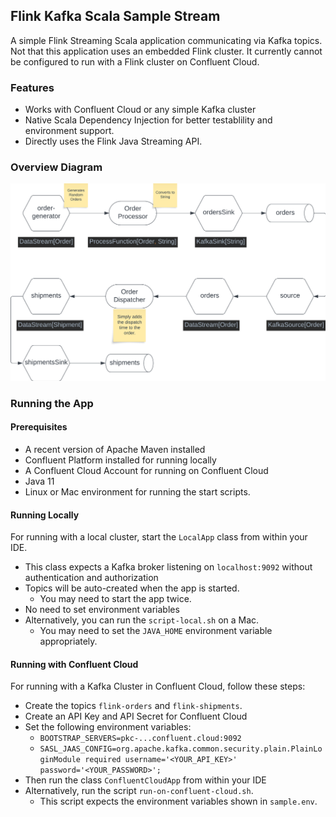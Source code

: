 ## Flink Kafka Scala Sample Stream

A simple Flink Streaming Scala application communicating via Kafka topics. 
Not that this application uses an embedded Flink cluster. 
It currently cannot be configured to run with a Flink cluster on Confluent Cloud.

### Features 
* Works with Confluent Cloud or any simple Kafka cluster
* Native Scala Dependency Injection for better testablility and environment support. 
* Directly uses the Flink Java Streaming API.

### Overview Diagram

![App Overview](overview.png)

### Running the App

#### Prerequisites

* A recent version of Apache Maven installed
* Confluent Platform installed for running locally
* A Confluent Cloud Account for running on Confluent Cloud
* Java 11
* Linux or Mac environment for running the start scripts. 

#### Running Locally

For running with a local cluster, start the `LocalApp` class from within your IDE.
* This class expects a Kafka broker listening on `localhost:9092` without authentication and authorization
* Topics will be auto-created when the app is started. 
  * You may need to start the app twice.
* No need to set environment variables
* Alternatively, you can run the `script-local.sh` on a Mac. 
  * You may need to set the `JAVA_HOME` environment variable appropriately. 

#### Running with Confluent Cloud

For running with a Kafka Cluster in Confluent Cloud, follow these steps:
* Create the topics `flink-orders` and `flink-shipments`.
* Create an API Key and API Secret for Confluent Cloud
* Set the following environment variables: 
  * `BOOTSTRAP_SERVERS=pkc-...confluent.cloud:9092`
  * `SASL_JAAS_CONFIG=org.apache.kafka.common.security.plain.PlainLoginModule required username='<YOUR_API_KEY>' password='<YOUR_PASSWORD>';`
* Then run the class `ConfluentCloudApp` from within your IDE
* Alternatively, run the script `run-on-confluent-cloud.sh`. 
  * This script expects the environment variables shown in `sample.env`.



